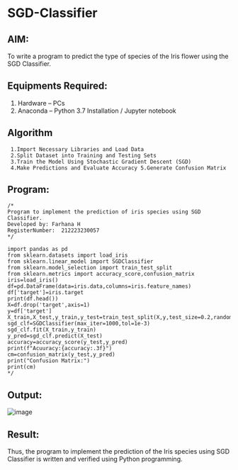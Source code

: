 # SGD-Classifier
## AIM:
To write a program to predict the type of species of the Iris flower using the SGD Classifier.

## Equipments Required:
1. Hardware – PCs
2. Anaconda – Python 3.7 Installation / Jupyter notebook

## Algorithm
```
 1.Import Necessary Libraries and Load Data
 2.Split Dataset into Training and Testing Sets
 3.Train the Model Using Stochastic Gradient Descent (SGD)
 4.Make Predictions and Evaluate Accuracy 5.Generate Confusion Matrix
```
 

## Program:
```
/*
Program to implement the prediction of iris species using SGD Classifier.
Developed by: Farhana H
RegisterNumber:  212223230057
*/
```
```
import pandas as pd
from sklearn.datasets import load_iris
from sklearn.linear_model import SGDClassifier
from sklearn.model_selection import train_test_split
from sklearn.metrics import accuracy_score,confusion_matrix
iris=load_iris()
df=pd.DataFrame(data=iris.data,columns=iris.feature_names)
df['target']=iris.target
print(df.head())
X=df.drop('target',axis=1)
y=df['target']
X_train,X_test,y_train,y_test=train_test_split(X,y,test_size=0.2,random_state=0)
sgd_clf=SGDClassifier(max_iter=1000,tol=1e-3)
sgd_clf.fit(X_train,y_train)
y_pred=sgd_clf.predict(X_test)
accuracy=accuracy_score(y_test,y_pred)
print(f"Acuuracy:{accuracy:.3f}")
cm=confusion_matrix(y_test,y_pred)
print("Confusion Matrix:")
print(cm)  
*/

```

## Output:

![image](https://github.com/user-attachments/assets/caaaac3f-1c3a-4e02-82b8-7580fcef8683)



## Result:
Thus, the program to implement the prediction of the Iris species using SGD Classifier is written and verified using Python programming.
